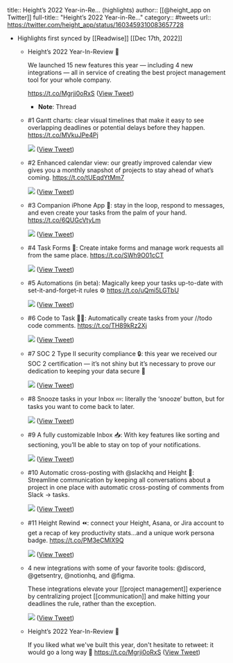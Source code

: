 title:: Height’s 2022 Year-in-Re... (highlights)
author:: [[@height_app on Twitter]]
full-title:: "Height’s 2022 Year-in-Re..."
category:: #tweets
url:: https://twitter.com/height_app/status/1603459310083657728

- Highlights first synced by [[Readwise]] [[Dec 17th, 2022]]
	- Height’s 2022 Year-In-Review 💫
	  
	  We launched 15 new features this year — including 4 new integrations — all in service of creating the best project management tool for your whole company.
	  
	  https://t.co/Mgrji0oRxS ([View Tweet](https://twitter.com/height_app/status/1603459310083657728))
		- **Note**: Thread
	- #1 Gantt charts: clear visual timelines that make it easy to see overlapping deadlines or potential delays before they happen. https://t.co/MVkuJPe4Pj 
	  
	  ![](https://pbs.twimg.com/media/FkChwCdUcAANUoI.png) ([View Tweet](https://twitter.com/height_app/status/1603459318799474689))
	- #2 Enhanced calendar view: our greatly improved calendar view gives you a monthly snapshot of projects to stay ahead of what’s coming.
	  https://t.co/tUEqdYtMm7 
	  
	  ![](https://pbs.twimg.com/media/FkChwgPVEAAx8Yo.png) ([View Tweet](https://twitter.com/height_app/status/1603459326764457984))
	- #3 Companion iPhone App 📱: stay in the loop, respond to messages, and even create your tasks from the palm of your hand.
	  https://t.co/6QUGcVtyLm 
	  
	  ![](https://pbs.twimg.com/media/FkChw9kUcAEnSSN.png) ([View Tweet](https://twitter.com/height_app/status/1603459335056564224))
	- #4 Task Forms 📄: Create intake forms and manage work requests all from the same place.
	  https://t.co/SWh9O01cCT 
	  
	  ![](https://pbs.twimg.com/media/FkChxjeUAAAgfuT.png) ([View Tweet](https://twitter.com/height_app/status/1603459344766418946))
	- #5 Automations (in beta): Magically keep your tasks up-to-date with set-it-and-forget-it rules ⚙️ https://t.co/uQmi5LGTbU 
	  
	  ![](https://pbs.twimg.com/media/FkChyAmVEAAFxw5.png) ([View Tweet](https://twitter.com/height_app/status/1603459352660045824))
	- #6 Code to Task 🧑‍💻: Automatically create tasks from your //todo code comments.
	  https://t.co/TH89kRz2Xj 
	  
	  ![](https://pbs.twimg.com/media/FkChyj0UoAAXptJ.png) ([View Tweet](https://twitter.com/height_app/status/1603459362730541056))
	- #7 SOC 2 Type II security compliance 🔒: this year we received our SOC 2 certification — it’s not shiny but it’s necessary to prove our dedication to keeping your data secure 💪 
	  
	  ![](https://pbs.twimg.com/media/FkChzJwUYAAvVBx.png) ([View Tweet](https://twitter.com/height_app/status/1603459372708818946))
	- #8 Snooze tasks in your Inbox 💤: literally the ‘snooze’ button, but for tasks you want to come back to later. 
	  
	  ![](https://pbs.twimg.com/media/FkChzqwUYAEigyE.png) ([View Tweet](https://twitter.com/height_app/status/1603459381957341184))
	- #9 A fully customizable Inbox 📥: With key features like sorting and sectioning, you’ll be able to stay on top of your notifications. 
	  
	  ![](https://pbs.twimg.com/media/FkCh0R-UUAEL5qZ.png) ([View Tweet](https://twitter.com/height_app/status/1603459392052961281))
	- #10 Automatic cross-posting with @slackhq and Height 📨: Streamline communication by keeping all conversations about a project in one place with automatic cross-posting of comments from Slack → tasks. 
	  
	  ![](https://pbs.twimg.com/media/FkCh01cVIAEyWQD.png) ([View Tweet](https://twitter.com/height_app/status/1603459401678876673))
	- #11 Height Rewind ⏪: connect your Height, Asana, or Jira account to get a recap of key productivity stats…and a unique work persona badge.
	  https://t.co/PM3eCMlX9Q 
	  
	  ![](https://pbs.twimg.com/media/FkCh1XCUoAAd63j.png) ([View Tweet](https://twitter.com/height_app/status/1603459411061506048))
	- 4 new integrations with some of your favorite tools: @discord, @getsentry, @notionhq, and @figma.
	  
	  These integrations elevate your [[project management]] experience by centralizing project [[communication]] and make hitting your deadlines the rule, rather than the exception. 
	  
	  ![](https://pbs.twimg.com/media/FkCh1_qVIAAe-CG.png) ([View Tweet](https://twitter.com/height_app/status/1603459421673123840))
	- Height’s 2022 Year-In-Review 💫
	  
	  If you liked what we've built this year, don't hesitate to retweet: it would go a long way 🥰
	  https://t.co/Mgrji0oRxS ([View Tweet](https://twitter.com/height_app/status/1603459426744119296))